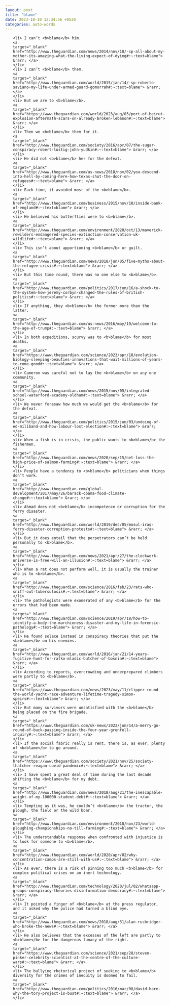 ```yaml
---
layout: post
title: "blame"
date: 2023-10-10 12:34:56 +0530
categories: auto-words
---
```

<ol>

    <li> I can’t <b>blame</b> him.
    <a 
    target="_blank" 
    href="http://www.theguardian.com/news/2014/nov/18/-sp-all-about-my-mother-its-amazing-what-the-living-expect-of-dying#:~:text=blame"> &rarr; </a>
    </li>
    <li> I can’t <b>blame</b> them.
    <a 
    target="_blank" 
    href="http://www.theguardian.com/world/2015/jan/14/-sp-roberto-saviano-my-life-under-armed-guard-gomorrah#:~:text=blame"> &rarr; </a>
    </li>
    <li> But we are to <b>blame</b>.
    <a 
    target="_blank" 
    href="https://www.theguardian.com/world/2023/aug/03/port-of-beirut-explosion-aftermath-scars-on-already-broken-lebanon#:~:text=blame"> &rarr; </a>
    </li>
    <li> Then we <b>blame</b> them for it.
    <a 
    target="_blank" 
    href="http://www.theguardian.com/society/2016/apr/07/the-sugar-conspiracy-robert-lustig-john-yudkin#:~:text=blame"> &rarr; </a>
    </li>
    <li> He did not <b>blame</b> her for the defeat.
    <a 
    target="_blank" 
    href="http://www.theguardian.com/us-news/2018/nov/02/you-descend-into-hell-by-coming-here-how-texas-shut-the-door-on-refugees#:~:text=blame"> &rarr; </a>
    </li>
    <li> Each time, it avoided most of the <b>blame</b>.
    <a 
    target="_blank" 
    href="http://www.theguardian.com/business/2015/nov/10/inside-bank-of-england#:~:text=blame"> &rarr; </a>
    </li>
    <li> He believed his butterflies were to <b>blame</b>.
    <a 
    target="_blank" 
    href="http://www.theguardian.com/environment/2020/oct/13/maverick-rewilders-endangered-species-extinction-conservation-uk-wildlife#:~:text=blame"> &rarr; </a>
    </li>
    <li> This isn’t about apportioning <b>blame</b> or guilt.
    <a 
    target="_blank" 
    href="http://www.theguardian.com/news/2018/jun/05/five-myths-about-the-refugee-crisis#:~:text=blame"> &rarr; </a>
    </li>
    <li> But this time round, there was no one else to <b>blame</b>.
    <a 
    target="_blank" 
    href="http://www.theguardian.com/politics/2017/jun/16/a-shock-to-the-system-how-jeremy-corbyn-changed-the-rules-of-british-politics#:~:text=blame"> &rarr; </a>
    </li>
    <li> If anything, they <b>blame</b> the former more than the latter.
    <a 
    target="_blank" 
    href="http://www.theguardian.com/us-news/2016/may/19/welcome-to-the-age-of-trump#:~:text=blame"> &rarr; </a>
    </li>
    <li> In both expeditions, scurvy was to <b>blame</b> for most deaths.
    <a 
    target="_blank" 
    href="https://www.theguardian.com/science/2023/apr/18/evolution-biology-sleeping-beauties-innovations-that-wait-millions-of-years-to-come-good#:~:text=blame"> &rarr; </a>
    </li>
    <li> Cameron was careful not to lay the <b>blame</b> on any one community.
    <a 
    target="_blank" 
    href="http://www.theguardian.com/news/2015/nov/05/integrated-school-waterford-academy-oldham#:~:text=blame"> &rarr; </a>
    </li>
    <li> We never foresaw how much we would get the <b>blame</b> for the defeat.
    <a 
    target="_blank" 
    href="http://www.theguardian.com/politics/2015/jun/03/undoing-of-ed-miliband-and-how-labour-lost-election#:~:text=blame"> &rarr; </a>
    </li>
    <li> When a fish is in crisis, the public wants to <b>blame</b> the fishermen.
    <a 
    target="_blank" 
    href="http://www.theguardian.com/news/2020/sep/15/net-loss-the-high-price-of-salmon-farming#:~:text=blame"> &rarr; </a>
    </li>
    <li> People have a tendency to <b>blame</b> politicians when things don’t work.
    <a 
    target="_blank" 
    href="http://www.theguardian.com/global-development/2017/may/26/barack-obama-food-climate-change#:~:text=blame"> &rarr; </a>
    </li>
    <li> Ahmad does not <b>blame</b> incompetence or corruption for the ferry disaster.
    <a 
    target="_blank" 
    href="http://www.theguardian.com/world/2019/dec/05/mosul-iraq-ferry-disaster-corruption-protests#:~:text=blame"> &rarr; </a>
    </li>
    <li> But it does entail that the perpetrators can’t be held personally to <b>blame</b>.
    <a 
    target="_blank" 
    href="http://www.theguardian.com/news/2021/apr/27/the-clockwork-universe-is-free-will-an-illusion#:~:text=blame"> &rarr; </a>
    </li>
    <li> When a rat does not perform well, it is usually the trainer who is to <b>blame</b>.
    <a 
    target="_blank" 
    href="http://www.theguardian.com/science/2016/feb/23/rats-who-sniff-out-tubersulosis#:~:text=blame"> &rarr; </a>
    </li>
    <li> The pathologists were exonerated of any <b>blame</b> for the errors that had been made.
    <a 
    target="_blank" 
    href="http://www.theguardian.com/science/2019/apr/18/how-to-identify-a-body-the-marchioness-disaster-and-my-life-in-forensic-pathology#:~:text=blame"> &rarr; </a>
    </li>
    <li> He found solace instead in conspiracy theories that put the <b>blame</b> on his enemies.
    <a 
    target="_blank" 
    href="http://www.theguardian.com/world/2016/jan/21/14-years-fugitive-hunt-for-ratko-mladic-butcher-of-bosnia#:~:text=blame"> &rarr; </a>
    </li>
    <li> According to reports, overcrowding and underprepared climbers were partly to <b>blame</b>.
    <a 
    target="_blank" 
    href="https://www.theguardian.com/news/2023/may/11/clipper-round-the-world-yacht-race-adventure-lifetime-tragedy-simon-speirs#:~:text=blame"> &rarr; </a>
    </li>
    <li> But many survivors were unsatisfied with the <b>blame</b> being placed on the fire brigade.
    <a 
    target="_blank" 
    href="https://www.theguardian.com/uk-news/2022/jun/14/a-merry-go-round-of-buck-passing-inside-the-four-year-grenfell-inquiry#:~:text=blame"> &rarr; </a>
    </li>
    <li> If the social fabric really is rent, there is, as ever, plenty of <b>blame</b> to go around.
    <a 
    target="_blank" 
    href="https://www.theguardian.com/society/2021/nov/25/society-thatcher-reagan-covid-pandemic#:~:text=blame"> &rarr; </a>
    </li>
    <li> I have spent a great deal of time during the last decade shifting the <b>blame</b> for my debt.
    <a 
    target="_blank" 
    href="http://www.theguardian.com/news/2018/aug/21/the-inescapable-weight-of-my-100000-student-debt#:~:text=blame"> &rarr; </a>
    </li>
    <li> Tempting as it was, he couldn’t <b>blame</b> the tractor, the plough, the field or the wild boar.
    <a 
    target="_blank" 
    href="http://www.theguardian.com/environment/2018/nov/23/world-ploughing-championships-no-till-farming#:~:text=blame"> &rarr; </a>
    </li>
    <li> The understandable response when confronted with injustice is to look for someone to <b>blame</b>.
    <a 
    target="_blank" 
    href="http://www.theguardian.com/world/2020/apr/02/why-concentration-camps-are-still-with-us#:~:text=blame"> &rarr; </a>
    </li>
    <li> As ever, there is a risk of pinning too much <b>blame</b> for complex political crises on an inert technology.
    <a 
    target="_blank" 
    href="http://www.theguardian.com/technology/2020/jul/02/whatsapp-groups-conspiracy-theories-disinformation-democracy#:~:text=blame"> &rarr; </a>
    </li>
    <li> It pointed a finger of <b>blame</b> at the press regulator, and it asked why the police had turned a blind eye.
    <a 
    target="_blank" 
    href="http://www.theguardian.com/news/2018/aug/31/alan-rusbridger-who-broke-the-news#:~:text=blame"> &rarr; </a>
    </li>
    <li> He also believes that the excesses of the left are partly to <b>blame</b> for the dangerous lunacy of the right.
    <a 
    target="_blank" 
    href="https://www.theguardian.com/science/2021/sep/28/steven-pinker-celebrity-scientist-at-the-centre-of-the-culture-wars#:~:text=blame"> &rarr; </a>
    </li>
    <li> The bullying rhetorical project of seeking to <b>blame</b> diversity for the crimes of inequity is doomed to fail.
    <a 
    target="_blank" 
    href="http://www.theguardian.com/politics/2016/mar/08/david-hare-why-the-tory-project-is-bust#:~:text=blame"> &rarr; </a>
    </li>
